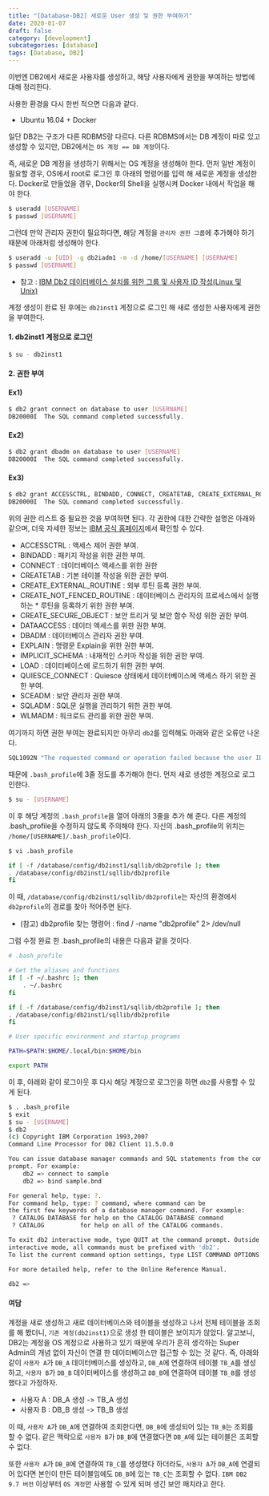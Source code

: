 ```yaml
---
title: "[Database-DB2] 새로운 User 생성 및 권한 부여하기"
date: 2020-01-07
draft: false
category: [development]
subcategories: [database]
tags: [Database, DB2]
---
```


이번엔 DB2에서 새로운 사용자를 생성하고, 해당 사용자에게 권한을 부여하는 방법에 대해 정리한다.  

<!--more-->

사용한 환경을 다시 한번 적으면 다음과 같다.

* Ubuntu 16.04 + Docker

일단 DB2는 구조가 다른 RDBMS랑 다르다.
다른 RDBMS에서는 DB 계정이 따로 있고 생성할 수 있지만, DB2에서는 `OS 계정 == DB 계정`이다.  

즉, 새로운 DB 계정을 생성하기 위해서는 OS 계정을 생성해야 한다.
먼저 일반 계정이 필요할 경우, OS에서 root로 로그인 후 아래의 명령어를 입력 해 새로운 계정을 생성한다.
Docker로 만들었을 경우, Docker의 Shell을 실행시켜 Docker 내에서 작업을 해야 한다.

```sh
$ useradd [USERNAME]
$ passwd [USERNAME]
```

그런데 만약 관리자 권한이 필요하다면, 해당 계정을 `관리자 권한 그룹`에 추가해야 하기 때문에 아래처럼 생성해야 한다.  

```sh
$ useradd -u [UID] -g db2iadm1 -m -d /home/[USERNAME] [USERNAME]
$ passwd [USERNAME]
```

* 참고 : [IBM Db2 데이터베이스 설치를 위한 그룹 및 사용자 ID 작성(Linux 및 Unix)](https://www.ibm.com/support/knowledgecenter/ko/SSEPGG_11.1.0/com.ibm.db2.luw.qb.server.doc/doc/t0006742.html)

계정 생성이 완료 된 후에는 `db2inst1` 계정으로 로그인 해 새로 생성한 사용자에게 권한을 부여한다.  

#### 1. db2inst1 계정으로 로그인
```sh
$ su - db2inst1
```
  
#### 2. 권한 부여
#### Ex1)
```sh
$ db2 grant connect on database to user [USERNAME]
DB20000I  The SQL command completed successfully.
```
#### Ex2)
```sh
$ db2 grant dbadm on database to user [USERNAME]
DB20000I  The SQL command completed successfully.
```
#### Ex3)
```sh
$ db2 grant ACCESSCTRL, BINDADD, CONNECT, CREATETAB, CREATE_EXTERNAL_ROUTINE, CREATE_NOT_FENCED_ROUTINE, CREATE_SECURE_OBJECT, DATAACCESS, DBADM, EXPLAIN, IMPLICIT_SCHEMA, LOAD, QUIESCE_CONNECT, SECADM, SQLADM, WLMADM on database to user [USERNAME] 
DB20000I  The SQL command completed successfully.
```

위의 권한 리스트 중 필요한 것을 부여하면 된다.
각 권한에 대한 간략한 설명은 아래와 같으며, 더욱 자세한 정보는 [IBM 공식 홈페이지](https://www.ibm.com/support/knowledgecenter/ko/SSEPGG_10.5.0/com.ibm.db2.luw.sql.ref.doc/doc/r0000958.html)에서 확인할 수 있다.  

* ACCESSCTRL : 액세스 제어 권한 부여.
* BINDADD : 패키지 작성을 위한 권한 부여.
* CONNECT : 데이터베이스 액세스를 위한 권한
* CREATETAB : 기본 테이블 작성을 위한 권한 부여.
* CREATE_EXTERNAL_ROUTINE : 외부 루틴 등록 권한 부여.
* CREATE_NOT_FENCED_ROUTINE : 데이터베이스 관리자의 프로세스에서 실행하는 * 루틴을 등록하기 위한 권한 부여.
* CREATE_SECURE_OBJECT : 보안 트리거 및 보안 함수 작성 위한 권한 부여.
* DATAACCESS : 데이터 액세스를 위한 권한 부여.
* DBADM : 데이터베이스 관리자 권한 부여.
* EXPLAIN : 명령문 Explain을 위한 권한 부여.
* IMPLICIT_SCHEMA : 내재적인 스키마 작성을 위한 권한 부여.
* LOAD : 데이터베이스에 로드하기 위한 권한 부여.
* QUIESCE_CONNECT : Quiesce 상태에서 데이터베이스에 액세스 하기 위한 권한 부여.
* SCEADM : 보안 관리자 권한 부여.
* SQLADM : SQL문 실행을 관리하기 위한 권한 부여.
* WLMADM : 워크로드 관리를 위한 권한 부여.

여기까지 하면 권한 부여는 완료되지만 아무리 `db2`를 입력해도 아래와 같은 오류만 나온다.  

```sh
SQL1092N "The requested command or operation failed because the user ID does not have the authority to perform the requested command or operation. User ID: ""
```

때문에 `.bash_profile`에 3줄 정도를 추가해야 한다.
먼저 새로 생성한 계정으로 로그인한다.  

```sh
$ su - [USERNAME]
```

이 후 해당 계정의 `.bash_profile`을 열어 아래의 3줄을 추가 해 준다.
다른 계정의 .bash_profile을 수정하지 않도록 주의해야 한다. 자신의 .bash_profile의 위치는 `/home/[USERNAME]/.bash_profile`이다.  

```sh
$ vi .bash_profile
```

```bash
if [ -f /database/config/db2inst1/sqllib/db2profile ]; then
. /database/config/db2inst1/sqllib/db2profile
fi
```

이 때, `/database/config/db2inst1/sqllib/db2profile`는 자신의 환경에서 `db2profile`의 경로를 찾아 적어주면 된다.  

* (참고) db2profile 찾는 명령어 : find / -name "db2profile" 2> /dev/null  

그럼 수정 완료 한 .bash_profile의 내용은 다음과 같을 것이다.  

```bash
# .bash_profile

# Get the aliases and functions
if [ -f ~/.bashrc ]; then
	. ~/.bashrc
fi

if [ -f /database/config/db2inst1/sqllib/db2profile ]; then
. /database/config/db2inst1/sqllib/db2profile
fi

# User specific environment and startup programs

PATH=$PATH:$HOME/.local/bin:$HOME/bin

export PATH
```

이 후, 아래와 같이 로그아웃 후 다시 해당 계정으로 로그인을 하면 `db2`를 사용할 수 있게 된다.  

```sh
$ . .bash_profile
$ exit
$ su - [USERNAME]
$ db2
(c) Copyright IBM Corporation 1993,2007
Command Line Processor for DB2 Client 11.5.0.0

You can issue database manager commands and SQL statements from the command 
prompt. For example:
    db2 => connect to sample
    db2 => bind sample.bnd

For general help, type: ?.
For command help, type: ? command, where command can be
the first few keywords of a database manager command. For example:
 ? CATALOG DATABASE for help on the CATALOG DATABASE command
 ? CATALOG          for help on all of the CATALOG commands.

To exit db2 interactive mode, type QUIT at the command prompt. Outside 
interactive mode, all commands must be prefixed with 'db2'.
To list the current command option settings, type LIST COMMAND OPTIONS.

For more detailed help, refer to the Online Reference Manual.

db2 =>
```

#### 여담  
계정을 새로 생성하고 새로 데이터베이스와 테이블을 생성하고 나서 전체 테이블을 조회를 해 봤더니, `기존 계정(db2inst1)`으로 생성 한 테이블은 보이지가 않았다.
알고보니, DB2는 계정을 OS 계정으로 사용하고 있기 때문에 우리가 흔히 생각하는 Super Admin의 개념 없이 자신이 연결 한 데이터베이스만 접근할 수 있는 것 같다.
즉, 아래와 같이 `사용자 A`가 `DB_A` 데이터베이스를 생성하고, `DB_A`에 연결하여 테이블 `TB_A`를 생성하고, `사용자 B`가 `DB_B` 데이터베이스를 생성하고 `DB_B`에 연결하여 테이블 `TB_B`를 생성했다고 가정하자.  

* 사용자 A : DB_A 생성 -> TB_A 생성
* 사용자 B : DB_B 생성 -> TB_B 생성

이 때, `사용자 A`가 `DB_A`에 연결하여 조회한다면, `DB_B`에 생성되어 있는 `TB_B`는 조회를 할 수 없다.
같은 맥락으로 `사용자 B`가 `DB_B`에 연결했다면 `DB_A`에 있는 테이블은 조회할 수 없다.

또한 `사용자 A`가 `DB_B`에 연결하여 `TB_C`를 생성했다 하더라도, `사용자 A`가 `DB_A`에 연결되어 있다면 본인이 만든 테이블임에도 `DB_B`에 있는 `TB_C`는 조회할 수 없다.
`IBM DB2 9.7 버전` 이상부터 `OS 계정`만 사용할 수 있게 되며 생긴 보안 패치라고 한다.  
